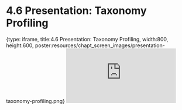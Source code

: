 # 4.6 Presentation: Taxonomy Profiling
 
{type: iframe, title:4.6 Presentation: Taxonomy Profiling, width:800, height:600, poster:resources/chapt_screen_images/presentation-taxonomy-profiling.png}
![](https://vgaysin1.github.io/CURE-MicrobialMysteries-test/presentation-taxonomy-profiling.html)
 

 
